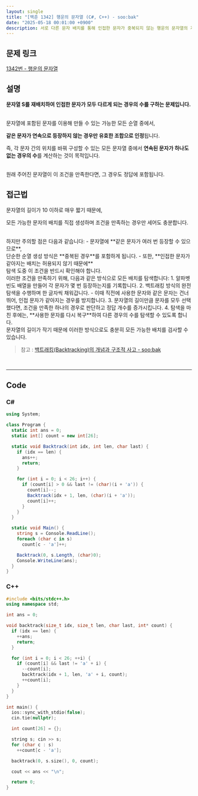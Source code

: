 ```yaml
---
layout: single
title: "[백준 1342] 행운의 문자열 (C#, C++) - soo:bak"
date: "2025-05-18 00:01:00 +0900"
description: 서로 다른 문자 배치를 통해 인접한 문자가 중복되지 않는 행운의 문자열의 개수를 구하는 백준 1342번 행운의 문자열 문제의 C# 및 C++ 풀이 및 해설
---
```


## 문제 링크
[1342번 - 행운의 문자열](https://www.acmicpc.net/problem/1342)

## 설명

**문자열 S를 재배치하여 인접한 문자가 모두 다르게 되는 경우의 수를 구하는 문제입니다.**

<br>
문자열에 포함된 문자를 이용해 만들 수 있는 가능한 모든 순열 중에서,

**같은 문자가 연속으로 등장하지 않는 경우만 유효한 조합으로 인정**됩니다.

즉, 각 문자 간의 위치를 바꿔 구성할 수 있는 모든 문자열 중에서 **연속된 문자가 하나도 없는 경우의 수**를 계산하는 것이 목적입니다.

<br>
원래 주어진 문자열이 이 조건을 만족한다면, 그 경우도 정답에 포함됩니다.

<br>

## 접근법

문자열의 길이가 10 이하로 매우 짧기 때문에,

모든 가능한 문자의 배치를 직접 생성하며 조건을 만족하는 경우만 세어도 충분합니다.

<br>
하지만 주의할 점은 다음과 같습니다:
- 문자열에 **같은 문자가 여러 번 등장할 수 있으므로**,<br>
  단순한 순열 생성 방식은 **중복된 경우**를 포함하게 됩니다.
- 또한, **인접한 문자가 같아지는 배치는 허용되지 않기 때문에**<br>
  탐색 도중 이 조건을 반드시 확인해야 합니다.

<br>
이러한 조건을 만족하기 위해, 다음과 같은 방식으로 모든 배치를 탐색합니다:
1. 알파벳 빈도 배열을 만들어 각 문자가 몇 번 등장하는지를 기록합니다.
2. 백트래킹 방식의 완전탐색을 수행하며 한 글자씩 채워갑니다.
  - 이때 직전에 사용한 문자와 같은 문자는 건너뛰어, 인접 문자가 같아지는 경우를 방지합니다.
3. 문자열의 길이만큼 문자를 모두 선택했다면, 조건을 만족한 하나의 경우로 판단하고 정답 개수를 증가시킵니다.
4. 탐색을 마친 후에는, **사용한 문자를 다시 복구**하여 다른 경우의 수를 탐색할 수 있도록 합니다.

<br>
문자열의 길이가 작기 때문에 이러한 방식으로도 충분히 모든 가능한 배치를 검사할 수 있습니다.

<br>

> 참고 : [백트래킹(Backtracking)의 개념과 구조적 사고 - soo:bak](https://soo-bak.github.io/algorithm/theory/backTracking/)

<br>

---

## Code

### C#
```csharp
using System;

class Program {
  static int ans = 0;
  static int[] count = new int[26];

  static void Backtrack(int idx, int len, char last) {
    if (idx == len) {
      ans++;
      return;
    }

    for (int i = 0; i < 26; i++) {
      if (count[i] > 0 && last != (char)(i + 'a')) {
        count[i]--;
        Backtrack(idx + 1, len, (char)(i + 'a'));
        count[i]++;
      }
    }
  }

  static void Main() {
    string s = Console.ReadLine();
    foreach (char c in s)
      count[c - 'a']++;

    Backtrack(0, s.Length, (char)0);
    Console.WriteLine(ans);
  }
}
```

### C++
```cpp
#include <bits/stdc++.h>
using namespace std;

int ans = 0;

void backtrack(size_t idx, size_t len, char last, int* count) {
  if (idx == len) {
    ++ans;
    return;
  }

  for (int i = 0; i < 26; ++i) {
    if (count[i] && last != 'a' + i) {
      --count[i];
      backtrack(idx + 1, len, 'a' + i, count);
      ++count[i];
    }
  }
}

int main() {
  ios::sync_with_stdio(false);
  cin.tie(nullptr);

  int count[26] = {};

  string s; cin >> s;
  for (char c : s)
    ++count[c - 'a'];

  backtrack(0, s.size(), 0, count);

  cout << ans << "\n";

  return 0;
}
```
